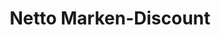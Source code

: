 ---
title: "Netto Marken-Discount"
url: /pirmasens/netto-marken-discount-carl-schurz-strasse/
shop: Supermarkt
---
